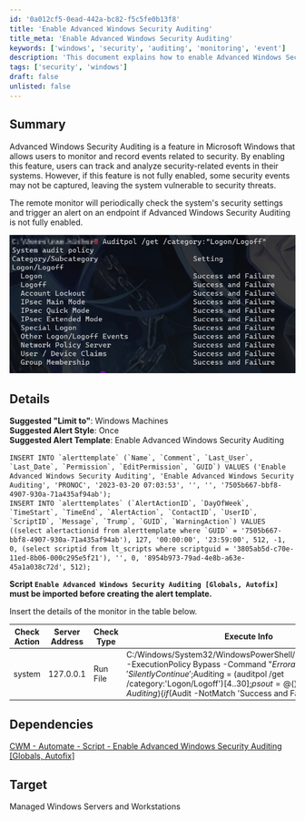 ```yaml
---
id: '0a012cf5-0ead-442a-bc82-f5c5fe0b13f8'
title: 'Enable Advanced Windows Security Auditing'
title_meta: 'Enable Advanced Windows Security Auditing'
keywords: ['windows', 'security', 'auditing', 'monitoring', 'event']
description: 'This document explains how to enable Advanced Windows Security Auditing in Microsoft Windows to monitor and record security-related events. It details the setup of alerts and the necessary scripts to ensure comprehensive security monitoring on managed Windows servers and workstations.'
tags: ['security', 'windows']
draft: false
unlisted: false
---
```


## Summary

Advanced Windows Security Auditing is a feature in Microsoft Windows that allows users to monitor and record events related to security. By enabling this feature, users can track and analyze security-related events in their systems. However, if this feature is not fully enabled, some security events may not be captured, leaving the system vulnerable to security threats.

The remote monitor will periodically check the system's security settings and trigger an alert on an endpoint if Advanced Windows Security Auditing is not fully enabled.

![Fully enabled Advanced Windows Security Auditing](../../../static/img/Enable-Advanced-Windows-Security-Auditing/image_1.png)

## Details

**Suggested "Limit to"**: Windows Machines  
**Suggested Alert Style**: Once  
**Suggested Alert Template**: Enable Advanced Windows Security Auditing  

```
INSERT INTO `alerttemplate` (`Name`, `Comment`, `Last_User`, `Last_Date`, `Permission`, `EditPermission`, `GUID`) VALUES ('Enable Advanced Windows Security Auditing', 'Enable Advanced Windows Security Auditing', 'PRONOC', '2023-03-20 07:03:53', '', '', '7505b667-bbf8-4907-930a-71a435af94ab');
INSERT INTO `alerttemplates` (`AlertActionID`, `DayOfWeek`, `TimeStart`, `TimeEnd`, `AlertAction`, `ContactID`, `UserID`, `ScriptID`, `Message`, `Trump`, `GUID`, `WarningAction`) VALUES ((select alertactionid from alerttemplate where `GUID` = '7505b667-bbf8-4907-930a-71a435af94ab'), 127, '00:00:00', '23:59:00', 512, -1, 0, (select scriptid from lt_scripts where scriptguid = '3805ab5d-c70e-11ed-8b06-000c295e5f21'), '', 0, '8954b973-79ad-4e8b-a63e-45a1a038c72d', 512);
```

**Script `Enable Advanced Windows Security Auditing [Globals, Autofix]` must be imported before creating the alert template.**

Insert the details of the monitor in the table below.

| Check Action | Server Address | Check Type | Execute Info | Comparator | Interval | Result     |
|--------------|----------------|------------|---------------|------------|----------|------------|
| system       | 127.0.0.1      | Run File   | C:/Windows/System32/WindowsPowerShell/v1.0/powershell.exe -ExecutionPolicy Bypass -Command "$ErroractionPreference= 'SilentlyContinue';$Auditing = (auditpol /get /category:'Logon/Logoff')[4..30];$psout = @(); foreach ($Audit in $Auditing) \{if($Audit -NotMatch 'Success and Failure|^/s*$') \{ $psout += $Audit}}; return $psout" | Regex Match | 86400 | ^OK$|^$ |

## Dependencies

[CWM - Automate - Script - Enable Advanced Windows Security Auditing [Globals, Autofix]](<../scripts/Enable Advanced Windows Security Auditing Globals, Autofix.md>)

## Target

Managed Windows Servers and Workstations


